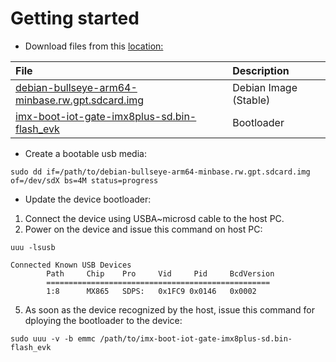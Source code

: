 # Getting started

* Download files from this [location:](http://192.168.11.175/devel/yocto/honister/build-ucm-imx8m-plus/tmp/deploy/images/iot-gate-imx8plus/freezed-debian-images/11)

|File|Description|
| :--- | :--- |
|[debian-bullseye-arm64-minbase.rw.gpt.sdcard.img](http://192.168.11.175/devel/yocto/honister/build-ucm-imx8m-plus/tmp/deploy/images/iot-gate-imx8plus/freezed-debian-images/11/debian-bullseye-arm64-minbase-20220722124945.rw.gpt.sdcard.img)|Debian Image (Stable)|
|[imx-boot-iot-gate-imx8plus-sd.bin-flash_evk](http://192.168.11.175/devel/yocto/honister/build-ucm-imx8m-plus/tmp/deploy/images/iot-gate-imx8plus/freezed-debian-images/imx-boot-iot-gate-imx8plus-sd.bin-flash_evk)|Bootloader|


* Create a bootable usb media:
```
sudo dd if=/path/to/debian-bullseye-arm64-minbase.rw.gpt.sdcard.img of=/dev/sdX bs=4M status=progress
```

* Update the device bootloader:
1) Connect the device using USBA~microsd cable to the host PC.
3) Power on the device and issue this command on host PC:
```
uuu -lsusb
```
```
Connected Known USB Devices
        Path     Chip    Pro     Vid     Pid     BcdVersion
        ==================================================
        1:8      MX865   SDPS:   0x1FC9 0x0146   0x0002
```

5) As soon as the device recognized by the host, issue this command for dploying the bootloader to the device:
```
sudo uuu -v -b emmc /path/to/imx-boot-iot-gate-imx8plus-sd.bin-flash_evk
```
